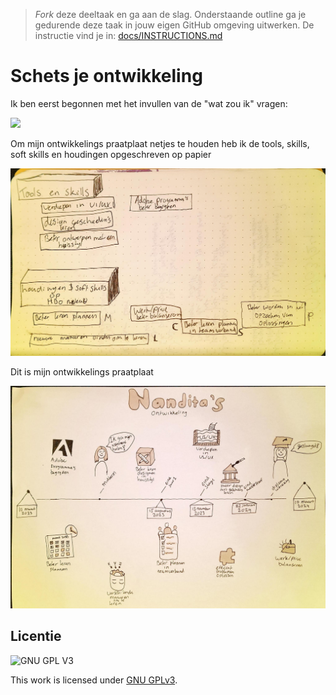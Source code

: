 > _Fork_ deze deeltaak en ga aan de slag. 
Onderstaande outline ga je gedurende deze taak in jouw eigen GitHub omgeving uitwerken. 
De instructie vind je in: [docs/INSTRUCTIONS.md](docs/INSTRUCTIONS.md)

# Schets je ontwikkeling


Ik ben eerst begonnen met het invullen van de "wat zou ik" vragen:

![](vragen/jpeg)

Om mijn ontwikkelings praatplaat netjes te houden heb ik de tools, skills, soft skills en houdingen opgeschreven op papier

![](skills.jpeg)

Dit is mijn ontwikkelings praatplaat

![](ontwikkeling.jpeg)


## Licentie

![GNU GPL V3](https://www.gnu.org/graphics/gplv3-127x51.png)

This work is licensed under [GNU GPLv3](./LICENSE).
